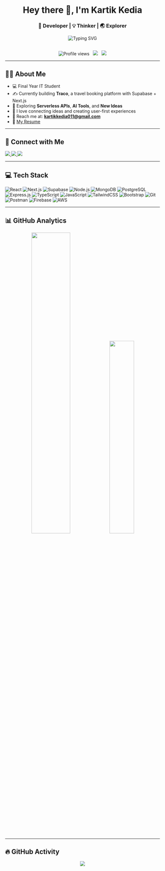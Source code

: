 <h1 align="center">Hey there 👋, I'm Kartik Kedia</h1>
<h3 align="center">🚀 Developer | 💡 Thinker | 🌏 Explorer</h3>

<div align="center" margin-left:"140px">
  <img src="https://readme-typing-svg.demolab.com?font=Fira+Code&duration=3000&pause=500&color=2F80ED&width=360&lines=FullStack(MERN)+Developer;Loves+Trying+New+Project+Ideas+%F0%9F%91%BB;Open+For+Work+%F0%9F%A4%9D+%F0%9F%A4%9D+%F0%9F%A4%9D+%F0%9F%A4%9D" alt="Typing SVG" />
</div>

<br/>

<p align="center">
  <img src="https://komarev.com/ghpvc/?username=kkedia803&label=Profile+Views&color=brightgreen" alt="Profile views"/>
  &nbsp;
  <img src="https://img.shields.io/badge/Focus-Creating%20Impact-brightgreen?style=flat-square&logo=target" />
  &nbsp;
  <img src="https://img.shields.io/github/followers/kkedia803?label=Followers&style=flat-square" />
</p>

---

## 👨‍💻 About Me

- 💻 Final Year IT Student  
- ✍️ Currently building **Traco**, a travel booking platform with Supabase + Next.js  
- 🧠 Exploring **Serverless APIs**, **AI Tools**, and **New Ideas**
- 🧩 I love connecting ideas and creating user-first experiences
- 📨 Reach me at: **kartikkedia011@gmail.com**
- 📄 [My Resume](https://drive.google.com/file/d/1rTkKkxMlntf-jUBq6hATDpEntzISFBYJ/view)

---

## 🔗 Connect with Me

<p align="left">
  <a href="https://linkedin.com/in/kartik-kedia-491844246" target="_blank">
    <img src="https://img.shields.io/badge/LinkedIn-blue?style=for-the-badge&logo=linkedin" />
  </a>
  <a href="mailto:kartikkedia011@gmail.com">
    <img src="https://img.shields.io/badge/Gmail-D14836?style=for-the-badge&logo=gmail&logoColor=white" />
  </a>
  <a href="https://github.com/kkedia803" target="_blank">
    <img src="https://img.shields.io/badge/GitHub-100000?style=for-the-badge&logo=github&logoColor=white" />
  </a>
</p>

---

## 💻 Tech Stack

![React](https://img.shields.io/badge/-React-61DAFB?style=flat-square&logo=react&logoColor=black)
![Next.js](https://img.shields.io/badge/-Next.js-000000?style=flat-square&logo=next.js)
![Supabase](https://img.shields.io/badge/-Supabase-3ECF8E?style=flat-square&logo=supabase&logoColor=black)
![Node.js](https://img.shields.io/badge/-Node.js-339933?style=flat-square&logo=node.js)
![MongoDB](https://img.shields.io/badge/-MongoDB-4DB33D?style=flat-square&logo=mongodb)
![PostgreSQL](https://img.shields.io/badge/-PostgreSQL-336791?style=flat-square&logo=postgresql&logoColor=white)
![Express.js](https://img.shields.io/badge/-Express.js-000000?style=flat-square&logo=express&logoColor=white)
![TypeScript](https://img.shields.io/badge/-TypeScript-3178C6?style=flat-square&logo=typescript&logoColor=white)
![JavaScript](https://img.shields.io/badge/-JavaScript-F7DF1E?style=flat-square&logo=javascript&logoColor=black)
![TailwindCSS](https://img.shields.io/badge/-TailwindCSS-38B2AC?style=flat-square&logo=tailwind-css)
![Bootstrap](https://img.shields.io/badge/-Bootstrap-7952B3?style=flat-square&logo=bootstrap)
![Git](https://img.shields.io/badge/-Git-F05032?style=flat-square&logo=git&logoColor=white)
![Postman](https://img.shields.io/badge/-Postman-FF6C37?style=flat-square&logo=postman&logoColor=white)
![Firebase](https://img.shields.io/badge/-Firebase-FFCA28?style=flat-square&logo=firebase&logoColor=black)
![AWS](https://img.shields.io/badge/-AWS-232F3E?style=flat-square&logo=amazon-aws)

---

## 📊 GitHub Analytics

<p align="center">
  <img src="https://github-readme-stats.vercel.app/api?username=kkedia803&show_icons=true&theme=react" width="50%"/>
  <img src="https://github-readme-stats.vercel.app/api/top-langs/?username=kkedia803&layout=compact&theme=react" width="40%"/>
</p>

---

## 🔥 GitHub Activity

<p align="center">
  <img src="https://github-readme-streak-stats.herokuapp.com/?user=kkedia803&theme=highcontrast"/>
</p>


